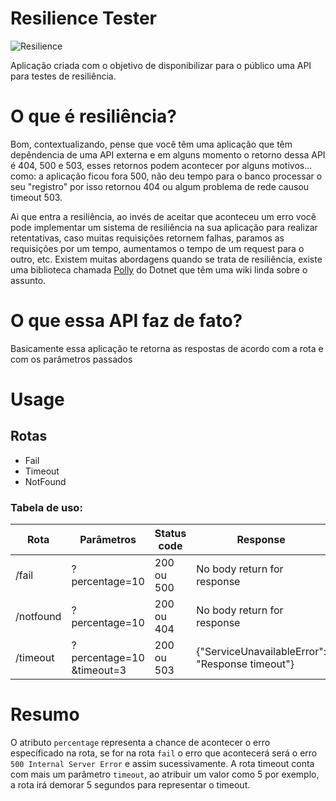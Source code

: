 # Resilience Tester

![Resilience](https://i.gifer.com/7Ue.gif)

Aplicação criada com o objetivo de disponibilizar para o público uma API para testes de resiliência.

# O que é resiliência?

Bom, contextualizando, pense que você têm uma aplicação que têm depêndencia de uma API externa e em alguns momento o retorno dessa API é 404, 500 e 503,
esses retornos podem acontecer por alguns motivos... como: a aplicação ficou fora 500, não deu tempo para o banco processar o seu "registro" por isso retornou 404 ou algum problema de rede causou timeout 503.

Ai que entra a resiliência, ao invés de aceitar que aconteceu um erro você pode implementar um sistema de resiliência na sua aplicação para realizar retentativas, caso muitas
requisições retornem falhas, paramos as requisições por um tempo, aumentamos o tempo de um request para o outro, etc. Existem muitas abordagens quando se trata de resiliência,
existe uma biblioteca chamada [Polly](https://github.com/App-vNext/Polly/wiki) do Dotnet que têm uma wiki linda sobre o assunto.

# O que essa API faz de fato?

Basicamente essa aplicação te retorna as respostas de acordo com a rota e com os parâmetros passados

# Usage

## Rotas
* Fail
* Timeout
* NotFound

### Tabela de uso:

| Rota  | Parâmetros  | Status code  | Response |
|---|---|---|---|
| /fail  | ?percentage=10 | 200 ou 500  | No body return for response |
| /notfound  | ?percentage=10  | 200 ou 404  | No body return for response |
| /timeout  | ?percentage=10 &timeout=3  | 200 ou 503  | {"ServiceUnavailableError": "Response timeout"} |

# Resumo
O atributo `percentage` representa a chance de acontecer o erro específicado na rota, se for na rota `fail` o erro que acontecerá será o erro `500 Internal Server Error` e assim sucessivamente. A rota timeout conta com mais um parâmetro `timeout`, ao atribuir um valor como 5 por exemplo, a rota irá demorar 5 segundos para representar o timeout.